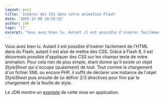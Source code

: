 ```yaml
---
layout: post
title: 'Insérer des CSS dans votre animation Flash'
date: '2005-12-08 10:55:52'
author: j0k
tags: '[]'
excerpt: "Vous avez bien lu. Autant il est possible d'insérer facilement de l'HTML dans du Flash, autant il est aisé de mettre des CSS.     \nGrâce à Flash 8, il est désormais possible d'appliquer des CSS sur les champs texte de votre animation. Pour cela rien de plus simple, étant donné qu'il existe un objet *StyleSheet* qui s'occupe (quasiment) de tout. Tout comme le      …"
---
```


Vous avez bien lu. Autant il est possible d'insérer facilement de l'HTML dans du Flash, autant il est aisé de mettre des CSS.
Grâce à Flash 8, il est désormais possible d'appliquer des CSS sur les champs texte de votre animation. Pour cela rien de plus simple, étant donné qu'il existe un objet *StyleSheet* qui s'occupe (quasiment) de tout. Tout comme le chargement d'un fichier XML ou encore PHP, il suffit de déclarer une instance de l'objet *StyleSheet* puis ensuite de lui définir 2/3 directives pour finir par le chargement de la feuille de style.

Le JDN montre un [exemple](http://developpeur.journaldunet.com/tutoriel/fla/051207-flash-css.shtml) de cette mise en application.
